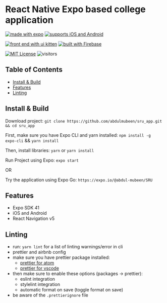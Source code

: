 # React Native Expo based college application
[![made with expo](https://img.shields.io/badge/MADE%20WITH%20EXPO-000.svg?style=for-the-badge&logo=expo&labelColor=4630eb&logoWidth=20)](https://github.com/expo/expo) [![supports iOS and Android](https://img.shields.io/badge/Platforms-Native-4630EB.svg?style=for-the-badge&logo=EXPO&labelColor=000&logoColor=fff)](https://github.com/expo/expo)

[![front end with ui kitten](https://img.shields.io/badge/Front%20End-UI%20Kitten-orange?style=for-the-badge&logo=UIkit&labelColor=black)](https://github.com/akveo/react-native-ui-kitten) [![built with Firebase](https://img.shields.io/badge/Built%20With-Firebase-yellow?style=for-the-badge&logo=Firebase&labelColor=black)](https://firebase.google.com/)

[![MIT License](https://img.shields.io/badge/License-MIT-brightgreen?style=for-the-badge)](https://github.com/abdulmubeen/sru_app/blob/main/LICENSE) ![visitors](https://visitor-badge.glitch.me/badge?page_id=sru_app.visitor-badge)

## Table of Contents

- [Install & Build](#install--build)
- [Features](#features)
- [Linting](#linting)

## Install & Build

Download project: `git clone https://github.com/abdulmubeen/sru_app.git && cd sru_app` 

First, make sure you have Expo CLI and yarn installed: `npm install -g expo-cli` && `yarn install`

Then, install libraries: `yarn` or `yarn install`

Run Project using Expo: `expo start`

OR

Try the application using Expo Go: `https://expo.io/@abdul-mubeen/SRU`

## Features

- Expo SDK 41
- iOS and Android
- React Navigation v5

## Linting

- run: `yarn lint` for a list of linting warnings/error in cli
- prettier and airbnb config
- make sure you have prettier package installed:
  - [prettier for atom](https://atom.io/packages/prettier-atom)
  - [prettier for vscode](https://marketplace.visualstudio.com/items?itemName=esbenp.prettier-vscode)
- then make sure to enable these options (packages → prettier):
  - eslint integration
  - stylelint integration
  - automatic format on save (toggle format on save)
- be aware of the `.prettierignore` file

